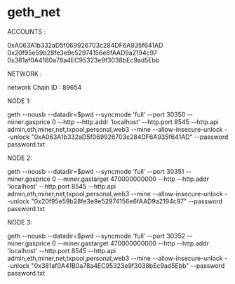 # geth_net

ACCOUNTS :

0xA063A1b332aD5f069926703c284DF6A935f641AD
0x20f95e59b28fe3e9e52974156e6fAAD9a2194c97
0x381af0A41B0a78a4EC95323e9f3038bEc9ad5Ebb

NETWORK : 

network Chain ID : 89654


NODE 1:

geth --nousb --datadir=$pwd --syncmode 'full' --port 30350 --miner.gasprice 0 --http --http.addr 'localhost' --http.port 8545 --http.api admin,eth,miner,net,txpool,personal,web3 --mine --allow-insecure-unlock --unlock "0xA063A1b332aD5f069926703c284DF6A935f641AD" --password password.txt


NODE 2:

geth --nousb --datadir=$pwd --syncmode 'full' --port 30351 --miner.gasprice 0 --miner.gastarget 470000000000 --http --http.addr 'localhost' --http.port 8545 --http.api admin,eth,miner,net,txpool,personal,web3 --mine --allow-insecure-unlock --unlock "0x20f95e59b28fe3e9e52974156e6fAAD9a2194c97" --password password.txt


NODE 3:

geth --nousb --datadir=$pwd --syncmode 'full' --port 30352 --miner.gasprice 0 --miner.gastarget 470000000000 --http --http.addr 'localhost' --http.port 8545 --http.api admin,eth,miner,net,txpool,personal,web3 --mine --allow-insecure-unlock --unlock "0x381af0A41B0a78a4EC95323e9f3038bEc9ad5Ebb" --password password.txt
